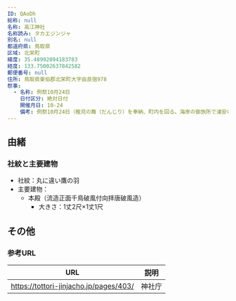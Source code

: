 ```yaml
---
ID: QAoDh
総称: null
名称: 高江神社
名称読み: タカエジンジャ
別名: null
都道府県: 鳥取県
区域: 北栄町
緯度: 35.48992094183783
経度: 133.75002637842582
郵便番号: null
住所: 鳥取県東伯郡北栄町大字由良宿978
祭事:
  - 名称: 例祭10月24日
    日付区分: 絶対日付
    開催月日: 10-24
    備考: 例祭10月24日（稚児の舞（だんじり）を奉納、町内を回る。海岸の御旅所で浦安の舞を奉納。）
---
```


## 由緒

### 社紋と主要建物

- 社紋：丸に違い鷹の羽
- 主要建物：
  - 本殿（流造正面千鳥破風付向拝唐破風造）
    - 大きさ：1丈2尺×1丈1尺

## その他

### 参考URL

| URL                                    | 説明   |
| -------------------------------------- | ------ |
| https://tottori-jinjacho.jp/pages/403/ | 神社庁 |
